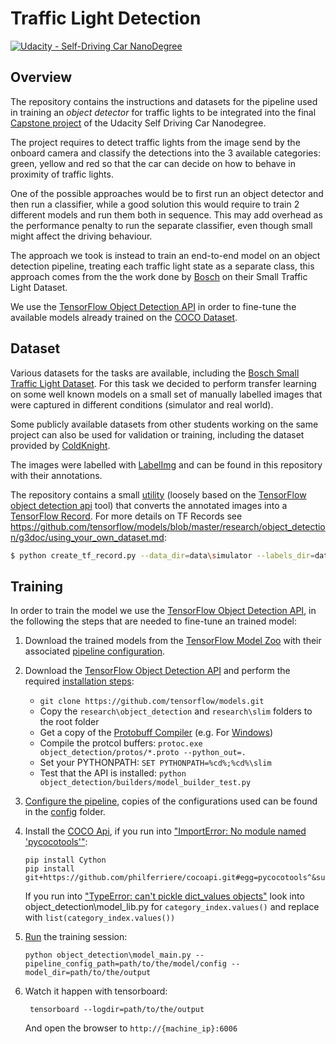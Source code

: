 # Traffic Light Detection
[![Udacity - Self-Driving Car NanoDegree](https://s3.amazonaws.com/udacity-sdc/github/shield-carnd.svg)](http://www.udacity.com/drive)

Overview
---
The repository contains the instructions and datasets for the pipeline used in training an *object detector* for traffic lights to be integrated into the final [Capstone project](https://github.com/aviralksingh/CarND-SuperAI-Capstone) of the Udacity Self Driving Car Nanodegree.

The project requires to detect traffic lights from the image send by the onboard camera and classify the detections into the 3 available categories: green, yellow and red so that the car can decide on how to behave in proximity of traffic lights.

One of the possible approaches would be to first run an object detector and then run a classifier, while a good solution this would require to train 2 different models and run them both in sequence. This may add overhead as the performance penalty to run the separate classifier, even though small might affect the driving behaviour.

The approach we took is instead to train an end-to-end model on an object detection pipeline, treating each traffic light state as a separate class, this approach comes from the the work done by [Bosch]((https://github.com/bosch-ros-pkg/bstld)) on their Small Traffic Light Dataset.

We use the [TensorFlow Object Detection API](https://github.com/tensorflow/models/blob/master/research/object_detection) in order to fine-tune the available models already trained on the [COCO Dataset](http://cocodataset.org/).

Dataset
---

Various datasets for the tasks are available, including the [Bosch Small Traffic Light Dataset](https://hci.iwr.uni-heidelberg.de/node/6132). For this task we decided to perform transfer learning on some well known models on a small set of manually labelled images that were captured in different conditions (simulator and real world).

Some publicly available datasets from other students working on the same project can also be used for validation or training, including the dataset provided by [ColdKnight](https://github.com/coldKnight/TrafficLight_Detection-TensorFlowAPI#get-the-dataset).

The images were labelled with [LabelImg](https://github.com/tzutalin/labelImg) and can be found in this repository with their annotations.

The repository contains a small [utility](./create_tf_record.py) (loosely based on the [TensorFlow object detection api](https://github.com/tensorflow/models/tree/master/research/object_detection) tool) that converts the annotated images into a [TensorFlow Record](https://www.tensorflow.org/tutorials/load_data/tf-records). For more details on TF Records see https://github.com/tensorflow/models/blob/master/research/object_detection/g3doc/using_your_own_dataset.md:

```sh
$ python create_tf_record.py --data_dir=data\simulator --labels_dir=data\simulator\labels --labels_map_path=config\labels_map.pbtxt --output_path=data\simulator\simulator.record
```

Training
---

In order to train the model we use the [TensorFlow Object Detection API](https://github.com/tensorflow/models/blob/master/research/object_detection), in the following the steps that are needed to fine-tune an trained model:

1. Download the trained models from the [TensorFlow Model Zoo](https://github.com/tensorflow/models/blob/master/research/object_detection/g3doc/detection_model_zoo.md) with their associated [pipeline configuration](https://github.com/tensorflow/models/tree/master/research/object_detection/samples/configs).

2. Download the [TensorFlow Object Detection API](https://github.com/tensorflow/models/blob/master/research/object_detection) and perform the required [installation steps](https://github.com/tensorflow/models/blob/master/research/object_detection/g3doc/installation.md):
   * ```git clone https://github.com/tensorflow/models.git```
   * Copy the ```research\object_detection``` and ```research\slim``` folders to the root folder
   * Get a copy of the [Protobuff Compiler](https://github.com/protocolbuffers/protobuf/) (e.g. For [Windows](https://github.com/protocolbuffers/protobuf/releases/download/v3.4.0/protoc-3.4.0-win32.zip))
   * Compile the protcol buffers: ```protoc.exe object_detection/protos/*.proto --python_out=.```
   * Set your PYTHONPATH: ```SET PYTHONPATH=%cd%;%cd%\slim```
   * Test that the API is installed: ```python object_detection/builders/model_builder_test.py```

3. [Configure the pipeline](https://github.com/tensorflow/models/blob/master/research/object_detection/g3doc/configuring_jobs.md), copies of the configurations used can be found in the [config](./config) folder.

4. Install the [COCO Api](https://github.com/cocodataset/cocoapi), if you run into ["ImportError: No module named 'pycocotools'"](https://github.com/matterport/Mask_RCNN/issues/6):

    ```
    pip install Cython
    pip install git+https://github.com/philferriere/cocoapi.git#egg=pycocotools^&subdirectory=PythonAPI
    ```

    If you run into ["TypeError: can't pickle dict_values objects"](https://github.com/tensorflow/models/issues/4780) look into object_detection\model_lib.py for ```category_index.values()``` and replace with ```list(category_index.values())```


4. [Run](https://github.com/tensorflow/models/blob/master/research/object_detection/g3doc/running_locally.md) the training session:

    ```
    python object_detection\model_main.py --pipeline_config_path=path/to/the/model/config --model_dir=path/to/the/output
    ```

5. Watch it happen with tensorboard:

        tensorboard --logdir=path/to/the/output


    And open the browser to `http://{machine_ip}:6006`

